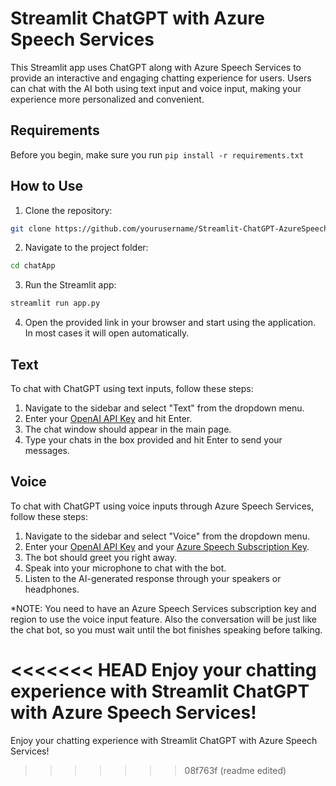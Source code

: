 # Streamlit ChatGPT with Azure Speech Services

This Streamlit app uses ChatGPT along with Azure Speech Services to provide an interactive and engaging chatting experience for users. Users can chat with the AI both using text input and voice input, making your experience more personalized and convenient.

## Requirements

Before you begin, make sure you run `pip install -r requirements.txt`

## How to Use

1. Clone the repository:

```bash
git clone https://github.com/yourusername/Streamlit-ChatGPT-AzureSpeech.git
```

2. Navigate to the project folder:

```bash
cd chatApp
```

3. Run the Streamlit app:

```bash
streamlit run app.py
```

4. Open the provided link in your browser and start using the application. In most cases it will open automatically.

## Text

To chat with ChatGPT using text inputs, follow these steps:

1. Navigate to the sidebar and select "Text" from the dropdown menu.
2. Enter your [OpenAI API Key](https://www.howtogeek.com/885918/how-to-get-an-openai-api-key/#:~:text=Go%20to%20OpenAI%27s%20Platform%20website,generate%20a%20new%20API%20key.) and hit Enter.
3. The chat window should appear in the main page.
4. Type your chats in the box provided and hit Enter to send your messages.

## Voice

To chat with ChatGPT using voice inputs through Azure Speech Services, follow these steps:

1. Navigate to the sidebar and select "Voice" from the dropdown menu.
2. Enter your [OpenAI API Key](https://www.howtogeek.com/885918/how-to-get-an-openai-api-key/#:~:text=Go%20to%20OpenAI%27s%20Platform%20website,generate%20a%20new%20API%20key.) and your [Azure Speech Subscription Key](https://carldesouza.com/get-a-microsoft-cognitive-services-subscription-key/).
3. The bot should greet you right away.
4. Speak into your microphone to chat with the bot.
5. Listen to the AI-generated response through your speakers or headphones.

*NOTE: You need to have an Azure Speech Services subscription key and region to use the voice input feature. Also the conversation will be just like the chat bot, so you must wait until the bot finishes speaking before talking.

<<<<<<< HEAD
Enjoy your chatting experience with Streamlit ChatGPT with Azure Speech Services!
=======
Enjoy your chatting experience with Streamlit ChatGPT with Azure Speech Services!
>>>>>>> 08f763f (readme edited)
